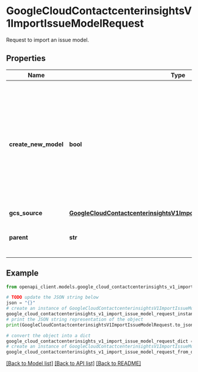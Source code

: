 # GoogleCloudContactcenterinsightsV1ImportIssueModelRequest

Request to import an issue model.

## Properties

Name | Type | Description | Notes
------------ | ------------- | ------------- | -------------
**create_new_model** | **bool** | Optional. If set to true, will create a new issue model from the imported file with randomly generated IDs for the issue model and corresponding issues. Otherwise, replaces an existing model with the same ID as the file. | [optional] 
**gcs_source** | [**GoogleCloudContactcenterinsightsV1ImportIssueModelRequestGcsSource**](GoogleCloudContactcenterinsightsV1ImportIssueModelRequestGcsSource.md) |  | [optional] 
**parent** | **str** | Required. The parent resource of the issue model. | [optional] 

## Example

```python
from openapi_client.models.google_cloud_contactcenterinsights_v1_import_issue_model_request import GoogleCloudContactcenterinsightsV1ImportIssueModelRequest

# TODO update the JSON string below
json = "{}"
# create an instance of GoogleCloudContactcenterinsightsV1ImportIssueModelRequest from a JSON string
google_cloud_contactcenterinsights_v1_import_issue_model_request_instance = GoogleCloudContactcenterinsightsV1ImportIssueModelRequest.from_json(json)
# print the JSON string representation of the object
print(GoogleCloudContactcenterinsightsV1ImportIssueModelRequest.to_json())

# convert the object into a dict
google_cloud_contactcenterinsights_v1_import_issue_model_request_dict = google_cloud_contactcenterinsights_v1_import_issue_model_request_instance.to_dict()
# create an instance of GoogleCloudContactcenterinsightsV1ImportIssueModelRequest from a dict
google_cloud_contactcenterinsights_v1_import_issue_model_request_from_dict = GoogleCloudContactcenterinsightsV1ImportIssueModelRequest.from_dict(google_cloud_contactcenterinsights_v1_import_issue_model_request_dict)
```
[[Back to Model list]](../README.md#documentation-for-models) [[Back to API list]](../README.md#documentation-for-api-endpoints) [[Back to README]](../README.md)


